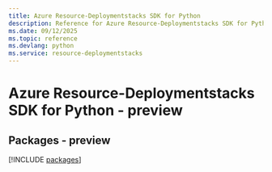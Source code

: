 ```yaml
---
title: Azure Resource-Deploymentstacks SDK for Python
description: Reference for Azure Resource-Deploymentstacks SDK for Python
ms.date: 09/12/2025
ms.topic: reference
ms.devlang: python
ms.service: resource-deploymentstacks
---
```

# Azure Resource-Deploymentstacks SDK for Python - preview
## Packages - preview
[!INCLUDE [packages](resource-deploymentstacks-index.md)]